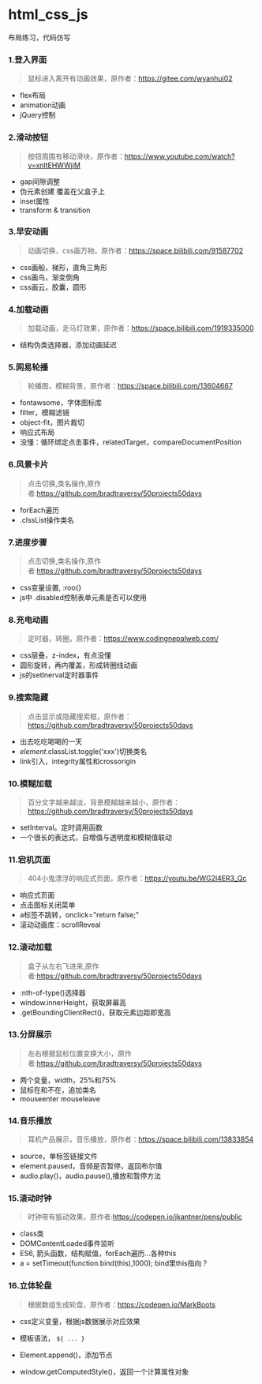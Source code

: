 # html_css_js
布局练习，代码仿写

### 1.登入界面

> 鼠标进入离开有动画效果，原作者：https://gitee.com/wyanhui02

* flex布局
* animation动画
* jQuery控制

### 2.滑动按钮

> 按钮周围有移动滑块，原作者：https://www.youtube.com/watch?v=xnltEHWWjiM

* gap间隙调整
* 伪元素创建 覆盖在父盒子上
* inset属性
* transform & transition

### 3.早安动画

> 动画切换，css画万物，原作者：https://space.bilibili.com/91587702

* css画船，梯形，直角三角形
* css画鸟，渐变倒角
* css画云，胶囊，圆形

### 4.加载动画

> 加载动画，走马灯效果，原作者：https://space.bilibili.com/1919335000

* 结构伪类选择器，添加动画延迟

### 5.网易轮播

> 轮播图，模糊背景，原作者：https://space.bilibili.com/13604667

* fontawsome，字体图标库
* filter，模糊滤镜
* object-fit，图片裁切
* 响应式布局
* 没懂：循环绑定点击事件，relatedTarget，compareDocumentPosition

### 6.风景卡片

> 点击切换,类名操作,原作者:https://github.com/bradtraversy/50projects50days

* forEach遍历
* .clssList操作类名

### 7.进度步骤

> 点击切换,类名操作,原作者:https://github.com/bradtraversy/50projects50days

* css变量设置, :roo{}
* js中 .disabled控制表单元素是否可以使用

### 8.充电动画

> 定时器，转圈，原作者：https://www.codingnepalweb.com/

* css层叠，z-index，有点没懂
* 圆形旋转，再内覆盖，形成转圈线动画
* js的setInerval定时器事件

### 9.搜索隐藏

> 点击显示或隐藏搜索框，原作者：https://github.com/bradtraversy/50projects50days

* 出去吃吃喝喝的一天
* *element*.classList.toggle('xxx')切换类名
* link引入，integrity属性和crossorigin

### 10.模糊加载

> 百分文字越来越淡，背景模糊越来越小，原作者：https://github.com/bradtraversy/50projects50days

* setInterval。定时调用函数
* 一个很长的表达式，自增值与透明度和模糊值联动

### 11.宕机页面

> 404小鬼漂浮的响应式页面，原作者：https://youtu.be/WG2l4ER3_Qc

* 响应式页面
* 点击图标关闭菜单
* a标签不跳转，onclick="return false;"
* 滚动动画库：scrollReveal

### 12.滚动加载

> 盒子从左右飞进来,原作者:https://github.com/bradtraversy/50projects50days

* :nth-of-type()选择器
* window.innerHeight，获取屏幕高
* .getBoundingClientRect()，获取元素边距即宽高

### 13.分屏展示

> 左右根据鼠标位置变换大小，原作者:https://github.com/bradtraversy/50projects50days

* 两个变量，width，25%和75%
* 鼠标在和不在，追加类名
* mouseenter   mouseleave

### 14.音乐播放

> 耳机产品展示，音乐播放，原作者：https://space.bilibili.com/13833854

* source，单标签链接文件
* element.paused，音频是否暂停，返回布尔值
* audio.play()，audio.pause(),播放和暂停方法

### 15.滚动时钟

> 时钟带有振动效果，原作者:https://codepen.io/jkantner/pens/public

* class类
* DOMContentLoaded事件监听
* ES6, 箭头函数，结构赋值，forEach遍历...各种this
* a = setTimeout(function.bind(this),1000);     bind里this指向？

### 16.立体轮盘

> 根据数组生成轮盘，原作者：https://codepen.io/MarkBoots

* css定义变量，根据js数据展示对应效果
* 模板语法， `${ ... } ` 

* Element.append()，添加节点
* window.getComputedStyle()，返回一个计算属性对象
